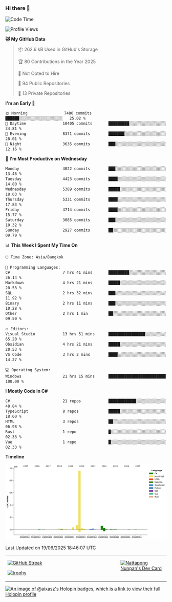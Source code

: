 ### Hi there 👋

<!--START_SECTION:waka-->
![Code Time](http://img.shields.io/badge/Code%20Time-2%2C352%20hrs%2051%20mins-blue)

![Profile Views](http://img.shields.io/badge/Profile%20Views-0-blue)

**🐱 My GitHub Data** 

> 📦 262.6 kB Used in GitHub's Storage 
 > 
> 🏆 80 Contributions in the Year 2025
 > 
> 🚫 Not Opted to Hire
 > 
> 📜 94 Public Repositories 
 > 
> 🔑 13 Private Repositories 
 > 
**I'm an Early 🐤** 

```text
🌞 Morning                7480 commits        ██████░░░░░░░░░░░░░░░░░░░   25.02 % 
🌆 Daytime                10405 commits       █████████░░░░░░░░░░░░░░░░   34.81 % 
🌃 Evening                8371 commits        ███████░░░░░░░░░░░░░░░░░░   28.01 % 
🌙 Night                  3635 commits        ███░░░░░░░░░░░░░░░░░░░░░░   12.16 % 
```
📅 **I'm Most Productive on Wednesday** 

```text
Monday                   4022 commits        ███░░░░░░░░░░░░░░░░░░░░░░   13.46 % 
Tuesday                  4423 commits        ████░░░░░░░░░░░░░░░░░░░░░   14.80 % 
Wednesday                5389 commits        █████░░░░░░░░░░░░░░░░░░░░   18.03 % 
Thursday                 5331 commits        ████░░░░░░░░░░░░░░░░░░░░░   17.83 % 
Friday                   4714 commits        ████░░░░░░░░░░░░░░░░░░░░░   15.77 % 
Saturday                 3085 commits        ███░░░░░░░░░░░░░░░░░░░░░░   10.32 % 
Sunday                   2927 commits        ██░░░░░░░░░░░░░░░░░░░░░░░   09.79 % 
```


📊 **This Week I Spent My Time On** 

```text
🕑︎ Time Zone: Asia/Bangkok

💬 Programming Languages: 
C#                       7 hrs 41 mins       █████████░░░░░░░░░░░░░░░░   36.14 % 
Markdown                 4 hrs 21 mins       █████░░░░░░░░░░░░░░░░░░░░   20.53 % 
SQL                      2 hrs 32 mins       ███░░░░░░░░░░░░░░░░░░░░░░   11.92 % 
Binary                   2 hrs 11 mins       ███░░░░░░░░░░░░░░░░░░░░░░   10.28 % 
Other                    2 hrs 1 min         ██░░░░░░░░░░░░░░░░░░░░░░░   09.50 % 

🔥 Editors: 
Visual Studio            13 hrs 51 mins      ████████████████░░░░░░░░░   65.20 % 
Obsidian                 4 hrs 21 mins       █████░░░░░░░░░░░░░░░░░░░░   20.53 % 
VS Code                  3 hrs 2 mins        ████░░░░░░░░░░░░░░░░░░░░░   14.27 % 

💻 Operating System: 
Windows                  21 hrs 15 mins      █████████████████████████   100.00 % 
```

**I Mostly Code in C#** 

```text
C#                       21 repos            ████████████░░░░░░░░░░░░░   48.84 % 
TypeScript               8 repos             █████░░░░░░░░░░░░░░░░░░░░   18.60 % 
HTML                     3 repos             ██░░░░░░░░░░░░░░░░░░░░░░░   06.98 % 
Rust                     1 repo              █░░░░░░░░░░░░░░░░░░░░░░░░   02.33 % 
Vue                      1 repo              █░░░░░░░░░░░░░░░░░░░░░░░░   02.33 % 
```



**Timeline**

![Lines of Code chart](https://raw.githubusercontent.com/aixasz/aixasz/main/assets/bar_graph.png)


 Last Updated on 19/06/2025 18:46:07 UTC
<!--END_SECTION:waka-->

<table>
<tr>
<td width="70%" valign="top">
 
 [![GitHub Streak](http://github-readme-streak-stats.herokuapp.com?user=aixasz&theme=github-dark&hide_border=true&date_format=%5BY%20%5DM%20j)](https://git.io/streak-stats)

 [![trophy](https://github-profile-trophy.vercel.app/?username=aixasz&theme=onedark)](https://github.com/ryo-ma/github-profile-trophy)
 </td>
<td width="30%" valign="top">
 
<a href="https://app.daily.dev/aixasz"><img src="https://api.daily.dev/devcards/403207936e6547c9a85ea449e9f3abe8.png?r=re8" alt="Nattapong Nunpan's Dev Card"/></a>

 </td>
</tr>
</table>

[![An image of @aixasz's Holopin badges, which is a link to view their full Holopin profile](https://holopin.me/aixasz)](https://holopin.io/@aixasz)
 
